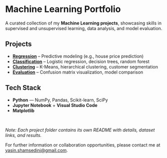 # Machine Learning Portfolio

A curated collection of my **Machine Learning projects**, showcasing skills in supervised and unsupervised learning, data analysis, and model evaluation.

## Projects

- **[Regression](./linear_regression/)** – Predictive modeling (e.g., house price prediction)  
- **[Classification](./classification/)** – Logistic regression, decision trees, random forest  
- **[Clustering](./clustering/)** – K-Means, hierarchical clustering, customer segmentation  
- **[Evaluation](./evaluation/)** – Confusion matrix visualization, model comparison  

## Tech Stack
- **Python** — NumPy, Pandas, Scikit-learn, SciPy  
- **Jupyter Notebook** + **Visual Studio Code**  
- **Matplotlib**

<br>

*Note: Each project folder contains its own README with details, dataset links, and results.*  

For further information or collaboration opportunities, please contact me at [yasin.shamsedini@gmail.com](mailto:yasin.shamsedini@gmail.com).

